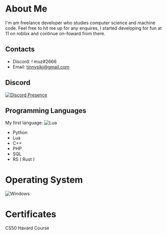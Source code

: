# About Me

I'm am freelance developer who studies computer science and machine code. Feel free to hit me up for any enquires,
I started developing for fun at 11 on roblox and continue on-foward from there.

## Contacts

- Discord: ! muz#2666
- Email: tinnysiki@gmail.com

## Discord

[![Discord Presence](https://lanyard.cnrad.dev/api/838487899158347848)](https://discord.com/users/838487899158347848)

## Programming Languages
My first language:
![Lua](https://img.shields.io/badge/lua-%232C2D72.svg?style=for-the-badge&logo=lua&logoColor=white)

- Python
- Lua
- C++
- PHP
- SQL
- RS ( Rust )

# Operating System

![Windows](https://img.shields.io/badge/Windows-0078D6?style=for-the-badge&logo=windows&logoColor=white)

# Certificates

CS50 Havard Course

